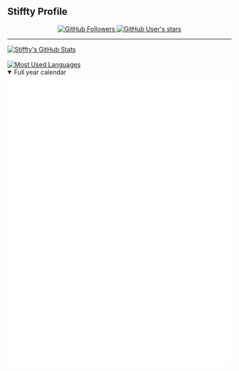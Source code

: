 ## Stiffty Profile


<p align="center">
  <a href="https://github.com/Stiffty?tab=followers">
    <img src="https://img.shields.io/github/followers/Stiffty?style=social" alt="GitHub Followers">
  </a>
  <a href="https://github.com/Stiffty?tab=repositories&type=source">
    <img src="https://img.shields.io/github/stars/Stiffty?affiliations=OWNER&style=social" alt="GitHub User's stars">
  </a>
</p>

---

<a href="https://github.com/Stiffty">
  <img src="https://github-readme-stats.vercel.app/api?username=Stiffty&show_icons=true&hide=stars&title_color=00695C&text_color=37474F&icon_color=546E7A" alt="Stiffty's GitHub Stats" align="top">
</a>
<br><br>
<a href="https://github.com/Stiffty">
  <img src="https://github-readme-stats.vercel.app/api/top-langs/?username=Stiffty&layout=compact&langs_count=10&title_color=00695C&text_color=37474F" alt="Most Used Languages" align="top">
</a>

  <tr>
    <td colspan="2" align="center">
      <details open><summary>Full year calendar</summary><img src="https://github.com/lowlighter/metrics/blob/examples/metrics.plugin.isocalendar.fullyear.svg" alt=""></img></details>
      
     
  </tr>
</table>
<img src="https://github.com/lowlighter/metrics/blob/examples/metrics.terminal.svg" alt=""></img>
